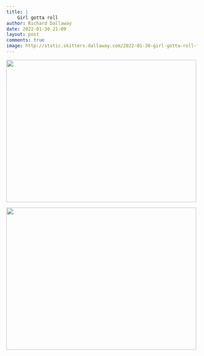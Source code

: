 ```yaml
---
title: |
    Girl gotta roll
author: Richard Dallaway
date: 2022-01-30 21:09
layout: post
comments: true
image: http://static.skitters.dallaway.com/2022-01-30-girl-gotta-roll-fullsize-0.jpeg
---
```


<a href="http://static.skitters.dallaway.com/2022-01-30-girl-gotta-roll-fullsize-0.jpeg"><img src="http://static.skitters.dallaway.com/2022-01-30-girl-gotta-roll-thumb-0.jpeg" width="500" height="375"></a>

<a href="http://static.skitters.dallaway.com/2022-01-30-girl-gotta-roll-fullsize-1.jpeg"><img src="http://static.skitters.dallaway.com/2022-01-30-girl-gotta-roll-thumb-1.jpeg" width="500" height="375"></a>



